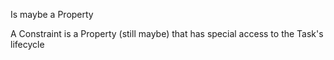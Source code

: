 Is maybe a Property

A Constraint is a Property (still maybe) that has special access to the Task's lifecycle 
